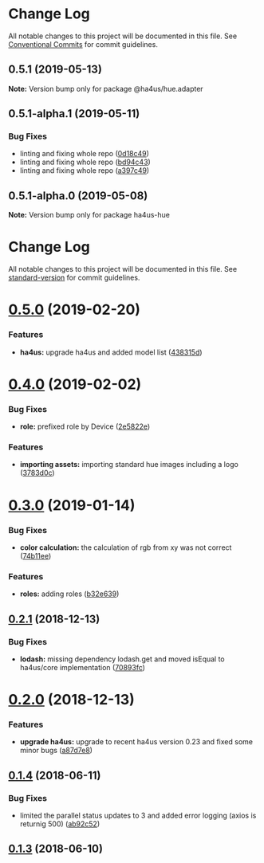 # Change Log

All notable changes to this project will be documented in this file.
See [Conventional Commits](https://conventionalcommits.org) for commit guidelines.

## 0.5.1 (2019-05-13)

**Note:** Version bump only for package @ha4us/hue.adapter





## 0.5.1-alpha.1 (2019-05-11)


### Bug Fixes

* linting and fixing whole repo ([0d18c49](https://github.com/ha4us/ha4us/commit/0d18c49))
* linting and fixing whole repo ([bd94c43](https://github.com/ha4us/ha4us/commit/bd94c43))
* linting and fixing whole repo ([a397c49](https://github.com/ha4us/ha4us/commit/a397c49))





## 0.5.1-alpha.0 (2019-05-08)

**Note:** Version bump only for package ha4us-hue





# Change Log

All notable changes to this project will be documented in this file. See [standard-version](https://github.com/conventional-changelog/standard-version) for commit guidelines.

<a name="0.5.0"></a>
# [0.5.0](https://github.com/ha4us/ha4us-hue/compare/v0.4.0...v0.5.0) (2019-02-20)


### Features

* **ha4us:** upgrade ha4us and added model list ([438315d](https://github.com/ha4us/ha4us-hue/commit/438315d))



<a name="0.4.0"></a>
# [0.4.0](https://github.com/ha4us/ha4us-hue/compare/v0.3.0...v0.4.0) (2019-02-02)


### Bug Fixes

* **role:** prefixed role by Device ([2e5822e](https://github.com/ha4us/ha4us-hue/commit/2e5822e))


### Features

* **importing assets:** importing standard hue images including a logo ([3783d0c](https://github.com/ha4us/ha4us-hue/commit/3783d0c))



<a name="0.3.0"></a>
# [0.3.0](https://github.com/ha4us/ha4us-hue/compare/v0.2.1...v0.3.0) (2019-01-14)


### Bug Fixes

* **color calculation:** the calculation of rgb from xy was not correct ([74b11ee](https://github.com/ha4us/ha4us-hue/commit/74b11ee))


### Features

* **roles:** adding roles ([b32e639](https://github.com/ha4us/ha4us-hue/commit/b32e639))



<a name="0.2.1"></a>
## [0.2.1](https://github.com/ha4us/ha4us-hue/compare/v0.2.0...v0.2.1) (2018-12-13)


### Bug Fixes

* **lodash:** missing dependency lodash.get and moved isEqual to ha4us/core implementation ([70893fc](https://github.com/ha4us/ha4us-hue/commit/70893fc))



<a name="0.2.0"></a>
# [0.2.0](https://github.com/ha4us/ha4us-hue/compare/v0.1.4...v0.2.0) (2018-12-13)


### Features

* **upgrade ha4us:** upgrade to recent ha4us version 0.23 and fixed some minor bugs ([a87d7e8](https://github.com/ha4us/ha4us-hue/commit/a87d7e8))



<a name="0.1.4"></a>
## [0.1.4](https://github.com/ha4us/ha4us-hue/compare/v0.1.3...v0.1.4) (2018-06-11)


### Bug Fixes

* limited the parallel status updates to 3 and added error logging (axios is returnig 500) ([ab92c52](https://github.com/ha4us/ha4us-hue/commit/ab92c52))



<a name="0.1.3"></a>
## [0.1.3](https://github.com/ha4us/ha4us-hue/compare/v0.1.2...v0.1.3) (2018-06-10)
